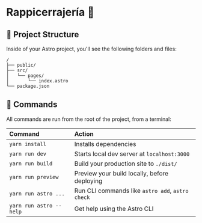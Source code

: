 # Rappicerrajería 🔑

## 🚀 Project Structure

Inside of your Astro project, you'll see the following folders and files:

```
/
├── public/
├── src/
│   └── pages/
│       └── index.astro
└── package.json
```

## 🧞 Commands

All commands are run from the root of the project, from a terminal:

| Command                 | Action                                           |
| :---------------------- | :----------------------------------------------- |
| `yarn install`          | Installs dependencies                            |
| `yarn run dev`          | Starts local dev server at `localhost:3000`      |
| `yarn run build`        | Build your production site to `./dist/`          |
| `yarn run preview`      | Preview your build locally, before deploying     |
| `yarn run astro ...`    | Run CLI commands like `astro add`, `astro check` |
| `yarn run astro --help` | Get help using the Astro CLI                     |
